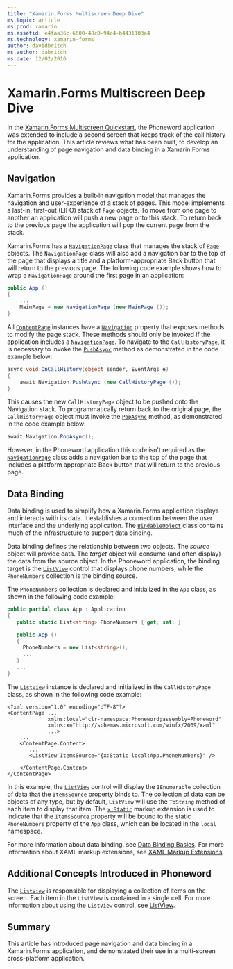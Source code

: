 ```yaml
---
title: "Xamarin.Forms Multiscreen Deep Dive"
ms.topic: article
ms.prod: xamarin
ms.assetid: e4faa36c-6600-48c0-94c4-b4431103a4
ms.technology: xamarin-forms
author: davidbritch
ms.author: dabritch
ms.date: 12/02/2016
---
```


# Xamarin.Forms Multiscreen Deep Dive

In the [Xamarin.Forms Multiscreen Quickstart](~/xamarin-forms/get-started/hello-xamarin-forms-multiscreen/quickstart.md), the Phoneword application was extended to include a second screen that keeps track of the call history for the application. This article reviews what has been built, to develop an understanding of page navigation and data binding in a Xamarin.Forms application.

## Navigation

Xamarin.Forms provides a built-in navigation model that manages the navigation and user-experience of a stack of pages. This model implements a last-in, first-out (LIFO) stack of `Page` objects. To move from one page to another an application will push a new page onto this stack. To return back to the previous page the application will pop the current page from the stack.

Xamarin.Forms has a [`NavigationPage`](https://developer.xamarin.com/api/type/Xamarin.Forms.NavigationPage/) class that manages the stack of [`Page`](https://developer.xamarin.com/api/type/Xamarin.Forms.Page/) objects. The `NavigationPage` class will also add a navigation bar to the top of the page that displays a title and a platform-appropriate <span class="uiitem">Back</span> button that will return to the previous page. The following code example shows how to wrap a `NavigationPage` around the first page in an application:

```csharp
public App ()
{
    ...
    MainPage = new NavigationPage (new MainPage ());
}
```

All [`ContentPage`](https://developer.xamarin.com/api/type/Xamarin.Forms.ContentPage/) instances have a [`Navigation`](https://developer.xamarin.com/api/property/Xamarin.Forms.VisualElement.Navigation/) property that exposes methods to modify the page stack. These methods should only be invoked if the application includes a [`NavigationPage`](https://developer.xamarin.com/api/type/Xamarin.Forms.NavigationPage/). To navigate to the `CallHistoryPage`, it is necessary to invoke the [`PushAsync`](https://developer.xamarin.com/api/member/Xamarin.Forms.NavigationPage.PushAsync/p/Xamarin.Forms.Page/) method as demonstrated in the code example below:

```csharp
async void OnCallHistory(object sender, EventArgs e)
{
    await Navigation.PushAsync (new CallHistoryPage ());
}
```

This causes the new `CallHistoryPage` object to be pushed onto the Navigation stack. To programmatically return back to the original page, the `CallHistoryPage` object must invoke the [`PopAsync`](https://developer.xamarin.com/api/member/Xamarin.Forms.NavigationPage.PopAsync()/) method, as demonstrated in the code example below:

```csharp
await Navigation.PopAsync();
```

However, in the Phoneword application this code isn't required as the [`NavigationPage`](https://developer.xamarin.com/api/type/Xamarin.Forms.NavigationPage/) class adds a navigation bar to the top of the page that includes a platform appropriate <span class="uiitem">Back</span> button that will return to the previous page.

## Data Binding

Data binding is used to simplify how a Xamarin.Forms application displays and interacts with its data. It establishes a connection between the user interface and the underlying application. The [`BindableObject`](https://developer.xamarin.com/api/type/Xamarin.Forms.BindableObject/) class contains much of the infrastructure to support data binding.

Data binding defines the relationship between two objects. The *source* object will provide data. The *target* object will consume (and often display) the data from the source object. In the Phoneword application, the binding target is the [`ListView`](https://developer.xamarin.com/api/type/Xamarin.Forms.ListView/) control that displays phone numbers, while the `PhoneNumbers` collection is the binding source.

The `PhoneNumbers` collection is declared and initialized in the `App` class, as shown in the following code example:

```csharp
public partial class App : Application
{
   public static List<string> PhoneNumbers { get; set; }

   public App ()
   {
     PhoneNumbers = new List<string>();
     ...
   }
   ...
}
```

The [`ListView`](https://developer.xamarin.com/api/type/Xamarin.Forms.ListView/) instance is declared and initialized in the `CallHistoryPage` class, as shown in the following code example:

```xaml
<?xml version="1.0" encoding="UTF-8"?>
<ContentPage ...
			 xmlns:local="clr-namespace:Phoneword;assembly=Phoneword"
			 xmlns:x="http://schemas.microsoft.com/winfx/2009/xaml"
			 ...>
    ...
	<ContentPage.Content>
       ...
       <ListView ItemsSource="{x:Static local:App.PhoneNumbers}" />
       ...
	</ContentPage.Content>
</ContentPage>
```

In this example, the [`ListView`](https://developer.xamarin.com/api/type/Xamarin.Forms.ListView/) control will display the `IEnumerable` collection of data that the [`ItemsSource`](https://developer.xamarin.com/api/property/Xamarin.Forms.ItemsView.ItemsSource/) property binds to. The collection of data can be objects of any type, but by default, `ListView` will use the `ToString` method of each item to display that item. The [`x:Static`](https://developer.xamarin.com/api/type/Xamarin.Forms.Xaml.StaticExtension/) markup extension is used to indicate that the `ItemsSource` property will be bound to the static `PhoneNumbers` property of the `App` class, which can be located in the `local` namespace.

For more information about data binding, see [Data Binding Basics](~/xamarin-forms/xaml/xaml-basics/data-binding-basics.md). For more information about XAML markup extensions, see [XAML Markup Extensions](~/xamarin-forms/xaml/xaml-basics/xaml-markup-extensions.md).

## Additional Concepts Introduced in Phoneword

The [`ListView`](https://developer.xamarin.com/api/type/Xamarin.Forms.ListView/) is responsible for displaying a collection of items on the screen. Each item in the `ListView` is contained in a single cell. For more information about using the `ListView` control, see [ListView](~/xamarin-forms/user-interface/listview/index.md).

## Summary

This article has introduced page navigation and data binding in a Xamarin.Forms application, and demonstrated their use in a multi-screen cross-platform application.
